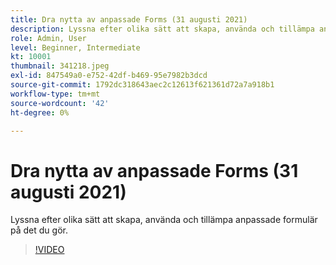 ```yaml
---
title: Dra nytta av anpassade Forms (31 augusti 2021)
description: Lyssna efter olika sätt att skapa, använda och tillämpa anpassade formulär på det du gör.
role: Admin, User
level: Beginner, Intermediate
kt: 10001
thumbnail: 341218.jpeg
exl-id: 847549a0-e752-42df-b469-95e7982b3dcd
source-git-commit: 1792dc318643aec2c12613f621361d72a7a918b1
workflow-type: tm+mt
source-wordcount: '42'
ht-degree: 0%

---
```


# Dra nytta av anpassade Forms (31 augusti 2021)

Lyssna efter olika sätt att skapa, använda och tillämpa anpassade formulär på det du gör.

>[!VIDEO](https://video.tv.adobe.com/v/341218/?quality=12&learn=on)
